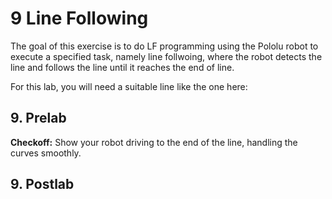 # 9 Line Following

The goal of this exercise is to do LF programming using the Pololu robot to execute a specified task, namely line follwoing, where the robot detects the line and follows the line until it reaches the end of line.

For this lab, you will need a suitable line like the one here:
<!---
TODO(@the-systematic-chaos): Add a picture of a line.
-->

## 9. Prelab

**Checkoff:** Show your robot driving to the end of the line, handling the curves smoothly.

## 9. Postlab

